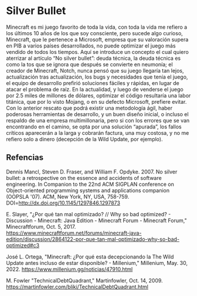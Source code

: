 # Silver Bullet
Minecraft es mi juego favorito de toda la vida, con toda la vida me refiero a los últimos 10 años de los que soy consciente, pero sucede algo curioso, Minecraft, que le pertenece a Microsoft, empresa que su valoración supera en PIB a varios países desarrollados, no puede optimizar el juego más vendido de todos los tiempos. Aquí se introduce un concepto el cual quiero aterrizar al artículo “No silver bullet”: deuda técnica, la deuda técnica es como la tos que se ignora que después se convierte en neumonía; el creador de Minecraft, Notch, nunca pensó que su juego llegaría tan lejos, actualización tras actualización, los bugs y necesidades que tenía el juego, el equipo de desarrollo prefirió soluciones fáciles y rápidas, en lugar de atacar el problema de raíz. En la actualidad, y luego de venderse el juego por 2.5 miles de millones de dólares, optimizar el código resultaría una labor titánica, que por lo visto Mojang, o en su defecto Microsoft, prefiere evitar. Con lo anterior rescato que podrá existir una metodología ágil, haber poderosas herramientas de desarrollo, y un buen diseño inicial, o incluso el respaldo de una empresa multimillonaria, pero si con los errores que se van encontrando en el camino, se opta por una solución “apurada”, los fallos críticos aparecerán a la larga y cobrarán factura, una muy costosa, y no me refiero solo a dinero (decepción de la Wild Update, por ejemplo).

## Refencias

Dennis Mancl, Steven D. Fraser, and William F. Opdyke. 2007. No silver bullet: a retrospective on the essence and accidents of software engineering. In Companion to the 22nd ACM SIGPLAN conference on Object-oriented programming systems and applications companion (OOPSLA '07). ACM, New York, NY, USA, 758-759. DOI=http://dx.doi.org/10.1145/1297846.1297873   

E. Slayer, "¿Por qué tan mal optimizado? // Why so bad optimized? - Discussion - Minecraft: Java Edition - Minecraft Forum - Minecraft Forum,"   Minecraftforum, Oct. 5, 2017. https://www.minecraftforum.net/forums/minecraft-java-edition/discussion/2864122-por-que-tan-mal-optimizado-why-so-bad-optimized#c3

José L. Ortega, "Minecraft: ¿Por qué esta decepcionando la The Wild Update antes incluso de estar disponible? - Millenium,"   Millenium, May. 30, 2022. https://www.millenium.gg/noticias/47910.html 

M. Fowler "TechnicalDebtQuadrant,"   Martinfowler, Oct. 14, 2009. https://martinfowler.com/bliki/TechnicalDebtQuadrant.html


